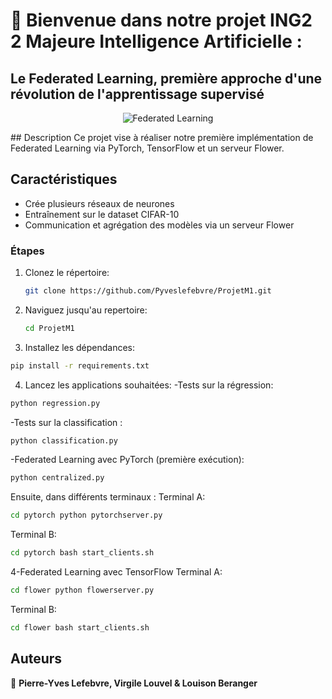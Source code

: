 # 👋 Bienvenue dans notre projet ING2 2 Majeure Intelligence Artificielle : 

## Le Federated Learning, première approche d'une révolution de l'apprentissage supervisé

<p align="center">
  <img src="https://miro.medium.com/v2/resize:fit:828/format:webp/1*nMG4NRWj8hp3qTgTtOZwyA.png" alt="Federated Learning">
</p>
## Description
Ce projet vise à réaliser notre première implémentation de Federated Learning via PyTorch, TensorFlow et un serveur Flower.

## Caractéristiques
- Crée plusieurs réseaux de neurones 
- Entraînement sur le dataset CIFAR-10
- Communication et agrégation des modèles via un serveur Flower


### Étapes

1. Clonez le répertoire:
   ```bash
   git clone https://github.com/Pyveslefebvre/ProjetM1.git

2. Naviguez jusqu'au repertoire:
   ```bash
   cd ProjetM1

3. Installez les dépendances:
  ```bash
  pip install -r requirements.txt
   ```
4. Lancez les applications souhaitées:
  -Tests sur la régression:
  ```bash
  python regression.py
  ```
  -Tests sur la classification :
  ```bash
  python classification.py
  ```
  -Federated Learning avec PyTorch (première exécution):
  ```bash
  python centralized.py
  ```
  Ensuite, dans différents terminaux :
  Terminal A:
  ```bash
  cd pytorch python pytorchserver.py
  ```
  Terminal B:
  ```bash
  cd pytorch bash start_clients.sh
  ```
4-Federated Learning avec TensorFlow
  Terminal A:
  ```bash
  cd flower python flowerserver.py
  ```
  Terminal B:
  ```bash
  cd flower bash start_clients.sh
  ```

## Auteurs

👤 **Pierre-Yves Lefebvre, Virgile Louvel & Louison Beranger**
